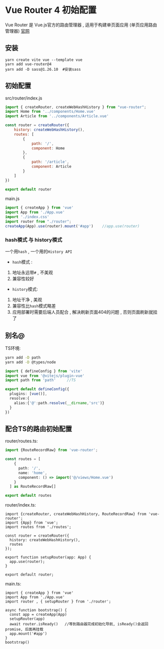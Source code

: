 # Vue Router 4 初始配置
Vue Router 是 Vue.js官方的路由管理器 , 适用于构建单页面应用  (单页应用路由管理器)
[官网](https://router.vuejs.org/zh/introduction.html)
## 安装
```sh{2}
yarn create vite vue --template vue
yarn add vue-router@4
yarn add -D sass@1.26.10  #安装sass 
```
## 初始配置
src/router/index.js
```js
import { createRouter, createWebHashHistory } from "vue-router";
import Home from '../components/Home.vue'
import Article from '../components/Article.vue'

const router = createRouter({           
    history: createWebHashHistory(),
    routes: [
        {
            path: '/',
            component: Home
        },
        {
            path: '/article',
            component: Article
        }
    ]
})

export default router
```
main.js
```js
import { createApp } from 'vue'
import App from './App.vue'
import './index.css'
import router from "./router";
createApp(App).use(router).mount('#app')    //app.use(router)
```
### hash模式 与 history模式
一个用`hash` , 一个用的`History API`
* `hash`模式 :
1. 地址永远带`#` , 不美观
2. 兼容性较好
* `history`模式:
1. 地址干净 , 美观
2. 兼容性比`hash`模式略差
3. 应用部署时需要后端人员配合 ,  解决刷新页面404的问题 , 否则页⾯刷新就挂了

## 别名@ 
TS环境:
```sh
yarn add -D path
yarn add -D @types/node
```
```ts
import { defineConfig } from 'vite'
import vue from '@vitejs/plugin-vue'
import path from 'path'     //TS

export default defineConfig({
  plugins: [vue()],
  resolve:{
    alias:{'@':path.resolve(__dirname,'src')}
  }
})
```
## 配合TS的路由初始配置
router/routes.ts:
```ts
import {RouteRecordRaw} from 'vue-router';

const routes = [
    {
      path: '/',
      name: 'home',
      component: () => import('@/views/Home.vue')
    }
  ] as RouteRecordRaw[]

export default routes
```
router/index.ts: 
```ts{3,12,16-18}
import {createRouter, createWebHashHistory, RouteRecordRaw} from 'vue-router';
import {App} from 'vue';
import routes from './routes';

const router = createRouter({
  history: createWebHashHistory(),
  routes  
});

export function setupRouter(app: App) {
  app.use(router);
}

export default router;
```
main.ts:
```ts{5-11}
import { createApp } from 'vue'
import App from './App.vue'
import router , { setupRouter } from './router';

async function bootstrap() {
  const app = createApp(App)
  setupRouter(app)
  await router.isReady()   //等到路由器完成初始化导航, isReady()会返回promise, 后面再挂载
  app.mount('#app')
}
bootstrap()
```